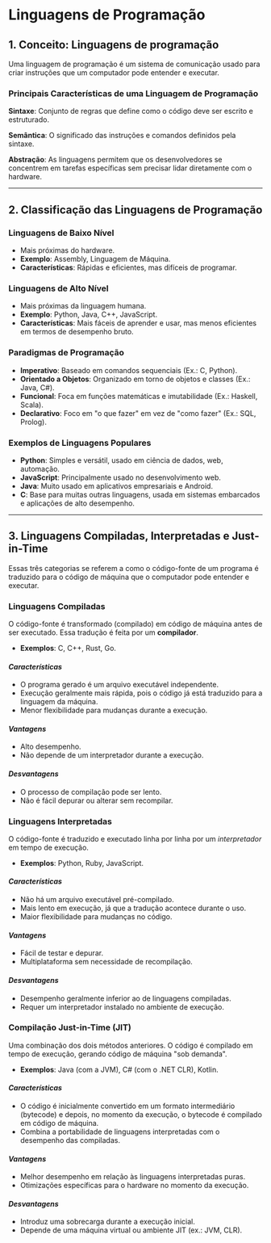 # **Linguagens de Programação**

## 1. Conceito: Linguagens de programação

Uma linguagem de programação é um sistema de comunicação usado para criar instruções que um computador pode entender e executar.

### Principais Características de uma Linguagem de Programação

**Sintaxe**: Conjunto de regras que define como o código deve ser escrito e estruturado.

**Semântica**: O significado das instruções e comandos definidos pela sintaxe.

**Abstração**: As linguagens permitem que os desenvolvedores se concentrem em tarefas específicas sem precisar lidar diretamente com o hardware.

---
## 2. Classificação das Linguagens de Programação

### Linguagens de Baixo Nível

- Mais próximas do hardware.
- **Exemplo**: Assembly, Linguagem de Máquina.
- **Características**: Rápidas e eficientes, mas difíceis de programar.

### Linguagens de Alto Nível

- Mais próximas da linguagem humana.
- **Exemplo**: Python, Java, C++, JavaScript.
- **Características**: Mais fáceis de aprender e usar, mas menos eficientes em termos de desempenho bruto.

### Paradigmas de Programação

- **Imperativo**: Baseado em comandos sequenciais (Ex.: C, Python).
- **Orientado a Objetos**: Organizado em torno de objetos e classes (Ex.: Java, C#).
- **Funcional**: Foca em funções matemáticas e imutabilidade (Ex.: Haskell, Scala).
- **Declarativo**: Foco em "o que fazer" em vez de "como fazer" (Ex.: SQL, Prolog).

### Exemplos de Linguagens Populares

- **Python**: Simples e versátil, usado em ciência de dados, web, automação.
- **JavaScript**: Principalmente usado no desenvolvimento web.
- **Java**: Muito usado em aplicativos empresariais e Android.
- **C**: Base para muitas outras linguagens, usada em sistemas embarcados e aplicações de alto desempenho.

---
## 3. Linguagens Compiladas, Interpretadas e Just-in-Time

Essas três categorias se referem a como o código-fonte de um programa é traduzido para o código de máquina que o computador pode entender e executar.

### Linguagens Compiladas

 O código-fonte é transformado (compilado) em código de máquina antes de ser executado. Essa tradução é feita por um **compilador**.
 
- **Exemplos**: C, C++, Rust, Go.

#### *Características*

- O programa gerado é um arquivo executável independente.
- Execução geralmente mais rápida, pois o código já está traduzido para a linguagem da máquina.
- Menor flexibilidade para mudanças durante a execução.
  
#### *Vantagens*

- Alto desempenho.
- Não depende de um interpretador durante a execução.
#### *Desvantagens*

- O processo de compilação pode ser lento.
- Não é fácil depurar ou alterar sem recompilar.

### Linguagens Interpretadas

O código-fonte é traduzido e executado linha por linha por um *interpretador* em tempo de execução.

- **Exemplos**: Python, Ruby, JavaScript.

#### *Características*

- Não há um arquivo executável pré-compilado.
- Mais lento em execução, já que a tradução acontece durante o uso.
- Maior flexibilidade para mudanças no código.

#### *Vantagens*

- Fácil de testar e depurar.
- Multiplataforma sem necessidade de recompilação.

#### *Desvantagens*

- Desempenho geralmente inferior ao de linguagens compiladas.
- Requer um interpretador instalado no ambiente de execução.

### Compilação Just-in-Time (JIT)

Uma combinação dos dois métodos anteriores. O código é compilado em tempo de execução, gerando código de máquina "sob demanda".

- **Exemplos**: Java (com a JVM), C# (com o .NET CLR), Kotlin.

#### *Características*

- O código é inicialmente convertido em um formato intermediário (bytecode) e depois, no momento da execução, o bytecode é compilado em código de máquina.
- Combina a portabilidade de linguagens interpretadas com o desempenho das compiladas.

#### *Vantagens*

- Melhor desempenho em relação às linguagens interpretadas puras.
- Otimizações específicas para o hardware no momento da execução.

#### *Desvantagens*

- Introduz uma sobrecarga durante a execução inicial.
- Depende de uma máquina virtual ou ambiente JIT (ex.: JVM, CLR).